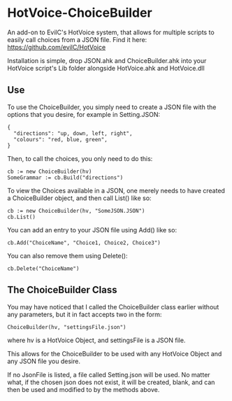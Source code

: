 # HotVoice-ChoiceBuilder
An add-on to EvilC's HotVoice system, that allows for multiple scripts to easily call choices from a JSON file. Find it here: https://github.com/evilC/HotVoice

Installation is simple, drop JSON.ahk and ChoiceBuilder.ahk into your HotVoice script's Lib folder alongside HotVoice.ahk and HotVoice.dll

## Use

To use the ChoiceBuilder, you simply need to create a JSON file with the options that you desire, for example in Setting.JSON:
```
{
  "directions": "up, down, left, right",
  "colours": "red, blue, green", 
}
```

Then, to call the choices, you only need to do this:
```
cb := new ChoiceBuilder(hv)
SomeGrammar := cb.Build("directions")
```
 
To view the Choices available in a JSON, one merely needs to have created a ChoiceBuilder object, and then call List() like so:
```
cb := new ChoiceBuilder(hv, "SomeJSON.JSON")
cb.List()
```

You can add an entry to your JSON file using Add() like so:
```
cb.Add("ChoiceName", "Choice1, Choice2, Choice3")
```

You can also remove them using Delete():
```
cb.Delete("ChoiceName")
```

## The ChoiceBuilder Class

You may have noticed that I called the ChoiceBuilder class earlier without any parameters, but it in fact accepts two in the form:
```
ChoiceBuilder(hv, "settingsFile.json")
```
where hv is a HotVoice Object, and settingsFile is a JSON file.

This allows for the ChoiceBuilder to be used with any HotVoice Object and any JSON file you desire.

If no JsonFile is listed, a file called Setting.json will be used. No matter what, if the chosen json does not exist, it will be created, blank, and can then be used and modified to by the methods above.
